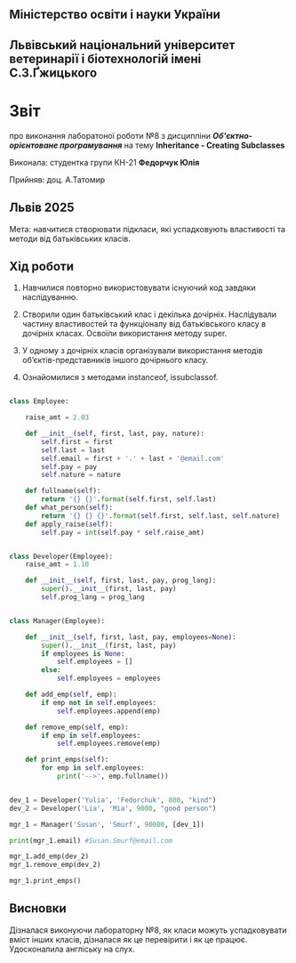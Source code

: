 ## Міністерство освіти і науки України

## Львівський національний університет ветеринарії і біотехнологій імені С.З.Ґжицького

# Звіт

про виконання лаборатоної роботи №8 з дисципліни ***Об'єктно-орієнтоване програмування*** на тему **Inheritance - Creating Subclasses**

Виконала: студентка групи КН-21 **Федорчук Юлія**

Прийняв: доц. А.Татомир

## Львів 2025

Мета: навчитися створювати підкласи, які успадковують властивості та методи від батьківських класів.

## Хід роботи

1. Навчилися повторно використовувати існуючий код завдяки
наслідуванню.

2. Створили один батьківський клас і декілька дочірніх. Наслідували частину
властивостей та функціоналу від батьківського класу в дочірніх класах.
Освоїли використання методу super.

3. У одному з дочірніх класів організували використання методів
об’єктів-представників іншого дочірнього класу.

4. Ознайомилися з методами instanceof, issubclassof.

```py

class Employee:

    raise_amt = 2.03

    def __init__(self, first, last, pay, nature):
        self.first = first
        self.last = last
        self.email = first + '.' + last + '@email.com'
        self.pay = pay
        self.nature = nature

    def fullname(self):
        return '{} {}'.format(self.first, self.last)
    def what_person(self):
        return '{} {} {}'.format(self.first, self.last, self.nature)
    def apply_raise(self):
        self.pay = int(self.pay * self.raise_amt)


class Developer(Employee):
    raise_amt = 1.10

    def __init__(self, first, last, pay, prog_lang):
        super().__init__(first, last, pay)
        self.prog_lang = prog_lang


class Manager(Employee):

    def __init__(self, first, last, pay, employees=None):
        super().__init__(first, last, pay)
        if employees is None:
            self.employees = []
        else:
            self.employees = employees

    def add_emp(self, emp):
        if emp not in self.employees:
            self.employees.append(emp)

    def remove_emp(self, emp):
        if emp in self.employees:
            self.employees.remove(emp)

    def print_emps(self):
        for emp in self.employees:
            print('-->', emp.fullname())


dev_1 = Developer('Yulia', 'Fedorchuk', 800, "kind")
dev_2 = Developer('Lia', 'Mia', 9000, "good person")

mgr_1 = Manager('Susan', 'Smurf', 90000, [dev_1])

print(mgr_1.email) #Susan.Smurf@email.com

mgr_1.add_emp(dev_2)
mgr_1.remove_emp(dev_2)

mgr_1.print_emps()
```

## Висновки

Дізналася виконуючи лабораторну №8, як класи можуть успадковувати вміст інших класів, дізналася як це перевірити і як це працює. Удосконалила англіську на слух.
